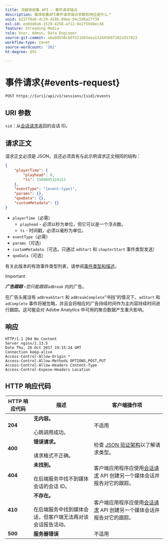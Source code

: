 ```yaml
---
title: 流媒体收集 API – 事件请求端点
description: 媒体收集API事件请求端点参数和响应是什么？
uuid: b237f0a0-dc29-418b-89ee-04c596a27f39
exl-id: ee0dd8a6-1529-4258-af12-0e2f5948ec38
feature: Streaming Media
role: User, Admin, Data Engineer
source-git-commit: a6a9d550cbdf511b93eea132445607102a557823
workflow-type: tm+mt
source-wordcount: '262'
ht-degree: 95%

---
```


# 事件请求{#events-request}

`POST https://{uri}/api/v1/sessions/{sid}/events`

## URI 参数

`sid`：从[会话请求](mc-api-sessions-req.md)返回的会话 ID。

## 请求正文

请求正文必须是 JSON，且还必须具有与此示例请求正文相同的结构：

```json
{ 
    "playerTime": { 
        "playhead": 0, 
        "ts": 1509045324153 
    }, 
    "eventType": "{event-type}", 
    "params": {}, 
    "qoeData": {}, 
    "customMetadata": {} 
}
```

* `playerTime`（必需）
   * `playhead` - 必须以秒为单位，但它可以是一个浮点数。
   * `ts` - 时间戳，必须以毫秒为单位。
* `eventType`（必需）
* `params`（可选）
* `customMetadata`（可选，只通过 `adStart` 和 `chapterStart` 事件类型发送）
* `qoeData`（可选）

有关此版本的有效事件类型列表，请参阅[事件类型和描述](mc-api-event-types.md)。

>[!IMPORTANT]
>
>***广告跟踪 -**&#x200B;您只能跟踪`adBreak`* 内的广告。
>
>在广告头尾没有 `adBreakStart` 和 `adBreakComplete`“书挡”的情况下，`adStart` 和 `adComplete` 事件将被忽略，并且会将相应的广告持续时间作为主内容持续时间进行跟踪。这可能会对 Adobe Analytics 中可用的聚合数据产生重大影响。

## 响应

```text
HTTP/1.1 204 No Content 
Server nginx/1.13.5 
Date Thu, 26 Oct 2017 19:15:24 GMT 
Connection keep-alive 
Access-Control-Allow-Origin * 
Access-Control-Allow-Methods OPTIONS,POST,PUT 
Access-Control-Allow-Headers Content-Type 
Access-Control-Expose-Headers Location
```

## HTTP 响应代码

| HTTP 响应代码 | 描述 | 客户端操作项 |
|---|---|---|
| **204** | **无内容。**<br/><br/>心跳调用成功。 | 不适用 |
| **400** | **错误请求。**<br/><br/>请求格式不正确。 | 检查 [JSON 验证架构](mc-api-json-validation.md)以了解请求类型。 |
| **404** | **未找到。**<br/><br/>在后端服务中找不到媒体会话的会话 ID。 | 客户端应用程序应使用[会话请求](mc-api-sessions-req.md) API 创建另一个媒体会话并报告对它的跟踪。 |
| **410** | **不存在。**<br/><br/>在后端服务中找到媒体会话，但客户端无法再对该会话报告活动。 | 客户端应用程序应使用[会话请求](mc-api-sessions-req.md) API 创建另一个媒体会话并报告对它的跟踪。 |
| **500** | **服务器错误** | 不适用 |
